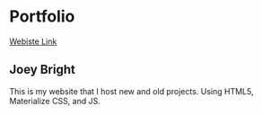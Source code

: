 # Portfolio
[Webiste Link](https://jbrightcreative.com/)

## Joey Bright

This is my website that I host new and old projects.
Using HTML5, Materialize CSS, and JS.
